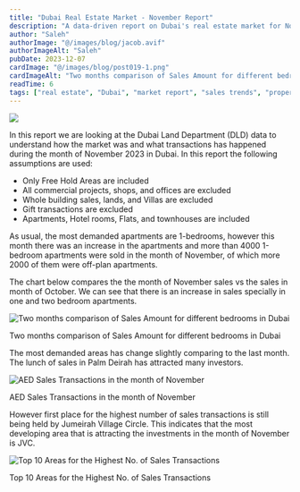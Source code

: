 ```yaml
---
title: "Dubai Real Estate Market - November Report"
description: "A data-driven report on Dubai's real estate market for November, including sales trends, top areas, and transaction analysis."
author: "Saleh"
authorImage: "@/images/blog/jacob.avif"
authorImageAlt: "Saleh"
pubDate: 2023-12-07
cardImage: "@/images/blog/post019-1.png"
cardImageAlt: "Two months comparison of Sales Amount for different bedrooms in Dubai"
readTime: 6
tags: ["real estate", "Dubai", "market report", "sales trends", "property analysis"]
---
```


![](@/images/blog/post019-1.png)

In this report we are looking at the Dubai Land Department (DLD) data to understand how the market was and what transactions has happened during the month of November 2023 in Dubai. In this report the following assumptions are used:

-   Only Free Hold Areas are included
-   All commercial projects, shops, and offices are excluded
-   Whole building sales, lands, and Villas are excluded
-   Gift transactions are excluded
-   Apartments, Hotel rooms, Flats, and townhouses are included

As usual, the most demanded apartments are 1-bedrooms, however this month there was an increase in the apartments and more than 4000 1-bedroom apartments were sold in the month of November, of which more 2000 of them were off-plan apartments.

The chart below compares the the month of November sales vs the sales in month of October. We can see that there is an increase in sales specially in one and two bedroom apartments.

![Two months comparison of Sales Amount for different bedrooms in Dubai](https://img1.wsimg.com/isteam/ip/c49a412a-7d5c-4c86-b371-17b58bdd84ac/Bedroom%20two%20months.jpg/:/cr=t:0%25,l:0%25,w:100%25,h:100%25/rs=w:1280 "Two months comparison of Sales Amount for different bedrooms in Dubai")

Two months comparison of Sales Amount for different bedrooms in Dubai

The most demanded areas has change slightly comparing to the last month. The lunch of sales in Palm Deirah has attracted many investors.

![AED Sales Transactions in the month of November](https://img1.wsimg.com/isteam/ip/c49a412a-7d5c-4c86-b371-17b58bdd84ac/top%2010%20most%20demanded%20areas%20AED.jpg/:/cr=t:0%25,l:0%25,w:100%25,h:100%25/rs=w:1280 "AED Sales Transactions in the month of November")

AED Sales Transactions in the month of November

However first place for the highest number of sales transactions is still being held by Jumeirah Village Circle. This indicates that the most developing area that is attracting the investments in the month of November is JVC.

![Top 10 Areas for the Highest No. of Sales Transactions ](https://img1.wsimg.com/isteam/ip/c49a412a-7d5c-4c86-b371-17b58bdd84ac/top%2010%20No%20transactions.jpg/:/cr=t:0%25,l:0%25,w:100%25,h:100%25/rs=w:1280 "Top 10 Areas for the Highest No. of Sales Transactions ")

Top 10 Areas for the Highest No. of Sales Transactions